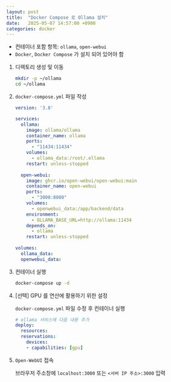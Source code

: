 ```yaml
---
layout: post
title:  "Docker Compose 로 Ollama 설치"
date:   2025-05-07 14:57:00 +0900
categories: docker
---
```

- 컨테이너 포함 항목: `ollama`, `open-webui`  
- `Docker`, `Docker Compose` 가 설치 되어 있어야 함  

1. 디렉토리 생성 및 이동

    ```bash
    mkdir -p ~/ollama
    cd ~/ollama
    ```

2. `docker-compose.yml` 파일 작성

    ```yaml
    version: '3.8'

    services:
      ollama:
        image: ollama/ollama
        container_name: ollama
        ports:
          - "11434:11434"
        volumes:
          - ollama_data:/root/.ollama
        restart: unless-stopped
      
      open-webui:
        image: ghcr.io/open-webui/open-webui:main
        container_name: open-webui
        ports:
          - "3000:8080"
        volumes:
          - openwebui_data:/app/backend/data
        environment:
          - OLLAMA_BASE_URL=http://ollama:11434
        depends_on:
          - ollama
        restart: unless-stopped
      
    volumes:
      ollama_data:
      openwebui_data:
    ```

3. 컨테이너 실행

    ```bash
    docker-compose up -d
    ```

4. [선택] GPU 를 연산에 활용하기 위한 설정

    `docker-compose.yml` 파일 수정 후 컨테이너 실행  

    ```yaml
    # ollama 서비스에 다음 내용 추가
    deploy:
      resources:
      reservations:
        devices:
        - capabilities: [gpu]
    ```

5. `Open-WebUI` 접속

    브라우저 주소창에 `localhost:3000` 또는 `<서버 IP 주소>:3000` 입력  